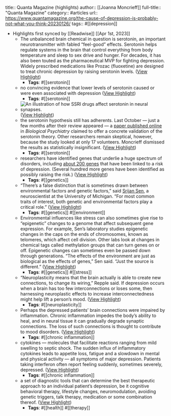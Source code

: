 title:: Quanta Magazine (highlights)
author:: [[Joanna Moncrieff]]
full-title:: "Quanta Magazine"
category:: #articles
url:: https://www.quantamagazine.org/the-cause-of-depression-is-probably-not-what-you-think-20230126/
tags:: #[[depression]]

- Highlights first synced by [[Readwise]] [[Apr 1st, 2023]]
	- The unbalanced brain chemical in question is serotonin, an important neurotransmitter with fabled “feel-good” effects. Serotonin helps regulate systems in the brain that control everything from body temperature and sleep to sex drive and hunger. For decades, it has also been touted as the pharmaceutical MVP for fighting depression. Widely prescribed medications like Prozac (fluoxetine) are designed to treat chronic depression by raising serotonin levels. ([View Highlight](https://read.readwise.io/read/01gqr68ehj6mm54ancvp9j1fm7))
		- **Tags**: #[[serotonin]]
	- no convincing evidence that lower levels of serotonin caused or were even associated with depression ([View Highlight](https://read.readwise.io/read/01gqr69nfpzzsnjm4k85j0df6z))
		- **Tags**: #[[serotonin]]
	- ![An illustration of how SSRI drugs affect serotonin in neural synapses.](https://d2r55xnwy6nx47.cloudfront.net/uploads/2023/01/BOOSTING_SEROTONIN2_560-Mobile.svg) ([View Highlight](https://read.readwise.io/read/01gqr6b3aka5jay0bj8088p177))
	- the serotonin hypothesis still has adherents. Last October — just a few months after their review appeared — a [paper published online](https://doi.org/10.1016/j.biopsych.2022.10.012) in *Biological Psychiatry* claimed to offer a concrete validation of the serotonin theory. Other researchers remain skeptical, however, because the study looked at only 17 volunteers. Moncrieff dismissed the results as statistically insignificant. ([View Highlight](https://read.readwise.io/read/01gqr6bx0qt502jscwr24rh9my))
		- **Tags**: #[[serotonin]]
	- researchers have identified genes that underlie a huge spectrum of disorders, including [about 200 genes](https://doi.org/10.1038/s41593-021-00860-2) that have been linked to a risk of depression. (Several hundred more genes have been identified as possibly raising the risk.) ([View Highlight](https://read.readwise.io/read/01gqr6czhbmdx3t3xpra0m1113))
		- **Tags**: #[[genetics]]
	- “There’s a false distinction that is sometimes drawn between environmental factors and genetic factors,” said [Srijan Sen](https://medicine.umich.edu/dept/psychiatry/srijan-sen-md-phd), a neuroscientist at the University of Michigan. “For most common traits of interest, both genetic and environmental factors play a critical role.” ([View Highlight](https://read.readwise.io/read/01gqr6gd4rna8hjz3h5w4apyhw))
		- **Tags**: #[[genetics]] #[[environment]]
	- Environmental influences like stress can also sometimes give rise to “epigenetic” changes to a genome that affect subsequent gene expression. For example, Sen’s laboratory studies epigenetic changes in the caps on the ends of chromosomes, known as telomeres, which affect cell division. Other labs look at changes in chemical tags called methylation groups that can turn genes on or off. Epigenetic changes can sometimes even be passed down through generations. “The effects of the environment are just as biological as the effects of genes,” Sen said. “Just the source is different.” ([View Highlight](https://read.readwise.io/read/01gqr6hhtrrbv2e6nfvmna46sy))
		- **Tags**: #[[genetics]] #[[stress]]
	- “Neuroplasticity means that the brain actually is able to create new connections, to change its wiring,” Repple said. If depression occurs when a brain has too few interconnections or loses some, then harnessing neuroplastic effects to increase interconnectedness might help lift a person’s mood. ([View Highlight](https://read.readwise.io/read/01gqr6jzjqpqcacqydaqhzejp0))
		- **Tags**: #[[neuroplasticity]]
	- Perhaps the depressed patients’ brain connections were impaired by inflammation. Chronic inflammation impedes the body’s ability to heal, and in neural tissue it can gradually degrade synaptic connections. The loss of such connections is thought to contribute to mood disorders. ([View Highlight](https://read.readwise.io/read/01gqr6nme5wkseed3fmyr7n7ha))
		- **Tags**: #[[chronic inflammation]]
	- cytokines — molecules that facilitate reactions ranging from mild swelling to septic shock. The sudden influx of inflammatory cytokines leads to appetite loss, fatigue and a slowdown in mental and physical activity — all symptoms of major depression. Patients taking interferon often report feeling suddenly, sometimes severely, depressed. ([View Highlight](https://read.readwise.io/read/01gqr6qgx3nbzqkcq6rmf26f3z))
		- **Tags**: #[[chronic inflammation]]
	- a set of diagnostic tools that can determine the best therapeutic approach to an individual patient’s depression, be it cognitive behavioral therapy, lifestyle changes, neuromodulation, avoiding genetic triggers, talk therapy, medication or some combination thereof. ([View Highlight](https://read.readwise.io/read/01gqr6vjxcc9r1ex8r07ycf9ae))
		- **Tags**: #[[health]] #[[therapy]]
